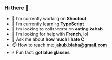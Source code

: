 ### Hi there 👋

- 🔭 I’m currently working on **Shootout**
- 🌱 I’m currently learning **TypeScript**
- 👯 I’m looking to collaborate on **eating kebab**
- 🤔 I’m looking for help with **French**, lol
- 💬 Ask me about **how much I hate C**
- 📫 How to reach me: **jakub.blaha@gmail.com**
- ⚡ Fun fact: **got blue glasses**
